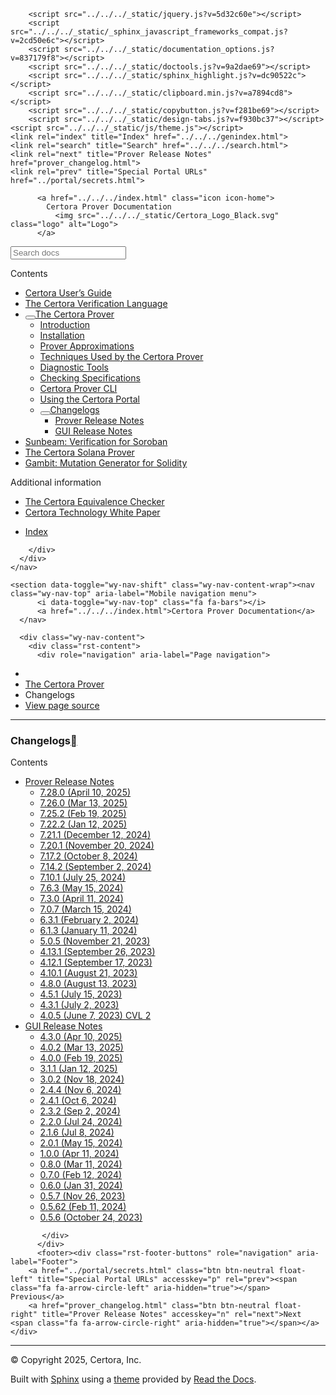 <!DOCTYPE html><html class="writer-html5" lang="en" data-content_root="../../../"><head>
  <meta charset="utf-8"><meta name="viewport" content="width=device-width, initial-scale=1">

  <meta name="viewport" content="width=device-width, initial-scale=1.0">
  <title>Changelogs — Certora Prover Documentation 0.0 documentation</title>
      <link rel="stylesheet" type="text/css" href="../../../_static/pygments.css?v=80d5e7a1">
      <link rel="stylesheet" type="text/css" href="../../../_static/css/theme.css?v=19f00094">
      <link rel="stylesheet" type="text/css" href="../../../_static/copybutton.css?v=76b2166b">
      <link rel="stylesheet" type="text/css" href="../../../_static/custom.css?v=098d337b">
      <link rel="stylesheet" type="text/css" href="../../../_static/sphinx-design.min.css?v=87e54e7c">

  
  <!--[if lt IE 9]>
    <script src="../../../_static/js/html5shiv.min.js"></script>
  <![endif]-->
  
        <script src="../../../_static/jquery.js?v=5d32c60e"></script>
        <script src="../../../_static/_sphinx_javascript_frameworks_compat.js?v=2cd50e6c"></script>
        <script src="../../../_static/documentation_options.js?v=837179f8"></script>
        <script src="../../../_static/doctools.js?v=9a2dae69"></script>
        <script src="../../../_static/sphinx_highlight.js?v=dc90522c"></script>
        <script src="../../../_static/clipboard.min.js?v=a7894cd8"></script>
        <script src="../../../_static/copybutton.js?v=f281be69"></script>
        <script src="../../../_static/design-tabs.js?v=f930bc37"></script>
    <script src="../../../_static/js/theme.js"></script>
    <link rel="index" title="Index" href="../../../genindex.html">
    <link rel="search" title="Search" href="../../../search.html">
    <link rel="next" title="Prover Release Notes" href="prover_changelog.html">
    <link rel="prev" title="Special Portal URLs" href="../portal/secrets.html"> 
</head>

<body class="wy-body-for-nav"> 
  <div class="wy-grid-for-nav">
    <nav data-toggle="wy-nav-shift" class="wy-nav-side">
      <div class="wy-side-scroll">
        <div class="wy-side-nav-search">

          
          
          <a href="../../../index.html" class="icon icon-home">
            Certora Prover Documentation
              <img src="../../../_static/Certora_Logo_Black.svg" class="logo" alt="Logo">
          </a>
<div role="search">
  <form id="rtd-search-form" class="wy-form" action="../../../search.html" method="get">
    <input type="text" name="q" placeholder="Search docs" aria-label="Search docs">
    <input type="hidden" name="check_keywords" value="yes">
    <input type="hidden" name="area" value="default">
  </form>
</div>
        </div><div class="wy-menu wy-menu-vertical" data-spy="affix" role="navigation" aria-label="Navigation menu">
              <p class="caption" role="heading"><span class="caption-text">Contents</span></p>
<ul class="current" aria-expanded="true">
<li class="toctree-l1"><a class="reference internal" href="../../user-guide/index.html">Certora User’s Guide</a></li>
<li class="toctree-l1"><a class="reference internal" href="../../cvl/index.html">The Certora Verification Language</a></li>
<li class="toctree-l1 current" aria-expanded="true"><a class="reference internal" href="../index.html"><button class="toctree-expand" title="Open/close menu"></button>The Certora Prover</a><ul class="" aria-expanded="false">
<li class="toctree-l2"><a class="reference internal" href="../intro.html">Introduction</a></li>
<li class="toctree-l2"><a class="reference internal" href="../../user-guide/install.html">Installation</a></li>
<li class="toctree-l2"><a class="reference internal" href="../approx/index.html">Prover Approximations</a></li>
<li class="toctree-l2"><a class="reference internal" href="../techniques/index.html">Techniques Used by the Certora Prover</a></li>
<li class="toctree-l2"><a class="reference internal" href="../diagnosis/index.html">Diagnostic Tools</a></li>
<li class="toctree-l2"><a class="reference internal" href="../checking/index.html">Checking Specifications</a></li>
<li class="toctree-l2"><a class="reference internal" href="../cli/index.html">Certora Prover CLI</a></li>
<li class="toctree-l2"><a class="reference internal" href="../portal/using.html">Using the Certora Portal</a></li>
<li class="toctree-l2 current" aria-expanded="true"><a class="reference internal current" href="#" aria-expanded="true"><button class="toctree-expand" title="Open/close menu"></button>Changelogs</a><ul>
<li class="toctree-l3"><a class="reference internal" href="prover_changelog.html">Prover Release Notes</a></li>
<li class="toctree-l3"><a class="reference internal" href="gui_changelog.html">GUI Release Notes</a></li>
</ul>
</li>
</ul>
</li>
<li class="toctree-l1"><a class="reference internal" href="../../sunbeam/index.html">Sunbeam: Verification for Soroban</a></li>
<li class="toctree-l1"><a class="reference internal" href="../../solana/index.html">The Certora Solana Prover</a></li>
<li class="toctree-l1"><a class="reference internal" href="../../gambit/index.html">Gambit: Mutation Generator for Solidity</a></li>
</ul>
<p class="caption" role="heading"><span class="caption-text">Additional information</span></p>
<ul>
<li class="toctree-l1"><a class="reference internal" href="../../equiv-check/index.html">The Certora Equivalence Checker</a></li>
<li class="toctree-l1"><a class="reference internal" href="../../whitepaper/index.html">Certora Technology White Paper</a></li>
</ul>
<ul>
<li class="toctree-l1"><a class="reference internal" href="../../../genindex.html">Index</a></li>
</ul>

        </div>
      </div>
    </nav>

    <section data-toggle="wy-nav-shift" class="wy-nav-content-wrap"><nav class="wy-nav-top" aria-label="Mobile navigation menu">
          <i data-toggle="wy-nav-top" class="fa fa-bars"></i>
          <a href="../../../index.html">Certora Prover Documentation</a>
      </nav>

      <div class="wy-nav-content">
        <div class="rst-content">
          <div role="navigation" aria-label="Page navigation">
  <ul class="wy-breadcrumbs">
      <li><a href="../../../index.html" class="icon icon-home" aria-label="Home"></a></li>
          <li class="breadcrumb-item"><a href="../index.html">The Certora Prover</a></li>
      <li class="breadcrumb-item active">Changelogs</li>
      <li class="wy-breadcrumbs-aside">
            <a href="../../../_sources/docs/prover/changelog/index.md.txt" rel="nofollow"> View page source</a>
      </li>
  </ul>
  <hr>
</div>
          <div role="main" class="document" itemscope="itemscope" itemtype="http://schema.org/Article">
           <div itemprop="articleBody">
             
  <section id="changelogs">
<h1>Changelogs<a class="headerlink" href="#changelogs" title="Link to this heading"></a></h1>
<div class="toctree-wrapper compound">
<p class="caption" role="heading"><span class="caption-text">Contents</span></p>
<ul>
<li class="toctree-l1"><a class="reference internal" href="prover_changelog.html">Prover Release Notes</a><ul>
<li class="toctree-l2"><a class="reference internal" href="prover_changelog.html#april-10-2025">7.28.0 (April 10, 2025)</a></li>
<li class="toctree-l2"><a class="reference internal" href="prover_changelog.html#mar-13-2025">7.26.0 (Mar 13, 2025)</a></li>
<li class="toctree-l2"><a class="reference internal" href="prover_changelog.html#feb-19-2025">7.25.2 (Feb 19, 2025)</a></li>
<li class="toctree-l2"><a class="reference internal" href="prover_changelog.html#jan-12-2025">7.22.2 (Jan 12, 2025)</a></li>
<li class="toctree-l2"><a class="reference internal" href="prover_changelog.html#december-12-2024">7.21.1 (December 12, 2024)</a></li>
<li class="toctree-l2"><a class="reference internal" href="prover_changelog.html#november-20-2024">7.20.1 (November 20, 2024)</a></li>
<li class="toctree-l2"><a class="reference internal" href="prover_changelog.html#october-8-2024">7.17.2 (October 8, 2024)</a></li>
<li class="toctree-l2"><a class="reference internal" href="prover_changelog.html#september-2-2024">7.14.2 (September 2, 2024)</a></li>
<li class="toctree-l2"><a class="reference internal" href="prover_changelog.html#july-25-2024">7.10.1 (July 25, 2024)</a></li>
<li class="toctree-l2"><a class="reference internal" href="prover_changelog.html#may-15-2024">7.6.3 (May 15, 2024)</a></li>
<li class="toctree-l2"><a class="reference internal" href="prover_changelog.html#april-11-2024">7.3.0 (April 11, 2024)</a></li>
<li class="toctree-l2"><a class="reference internal" href="prover_changelog.html#march-15-2024">7.0.7 (March 15, 2024)</a></li>
<li class="toctree-l2"><a class="reference internal" href="prover_changelog.html#february-2-2024">6.3.1 (February 2, 2024)</a></li>
<li class="toctree-l2"><a class="reference internal" href="prover_changelog.html#january-11-2024">6.1.3 (January 11, 2024)</a></li>
<li class="toctree-l2"><a class="reference internal" href="prover_changelog.html#november-21-2023">5.0.5 (November 21, 2023)</a></li>
<li class="toctree-l2"><a class="reference internal" href="prover_changelog.html#september-26-2023">4.13.1 (September 26, 2023)</a></li>
<li class="toctree-l2"><a class="reference internal" href="prover_changelog.html#september-17-2023">4.12.1 (September 17, 2023)</a></li>
<li class="toctree-l2"><a class="reference internal" href="prover_changelog.html#august-21-2023">4.10.1 (August 21, 2023)</a></li>
<li class="toctree-l2"><a class="reference internal" href="prover_changelog.html#august-13-2023">4.8.0 (August 13, 2023)</a></li>
<li class="toctree-l2"><a class="reference internal" href="prover_changelog.html#july-15-2023">4.5.1 (July 15, 2023)</a></li>
<li class="toctree-l2"><a class="reference internal" href="prover_changelog.html#july-2-2023">4.3.1 (July 2, 2023)</a></li>
<li class="toctree-l2"><a class="reference internal" href="prover_changelog.html#june-7-2023-cvl-2">4.0.5 (June 7, 2023) CVL 2</a></li>
</ul>
</li>
<li class="toctree-l1"><a class="reference internal" href="gui_changelog.html">GUI Release Notes</a><ul>
<li class="toctree-l2"><a class="reference internal" href="gui_changelog.html#apr-10-2025">4.3.0 (Apr 10, 2025)</a></li>
<li class="toctree-l2"><a class="reference internal" href="gui_changelog.html#mar-13-2025">4.0.2 (Mar 13, 2025)</a></li>
<li class="toctree-l2"><a class="reference internal" href="gui_changelog.html#feb-19-2025">4.0.0 (Feb 19, 2025)</a></li>
<li class="toctree-l2"><a class="reference internal" href="gui_changelog.html#jan-12-2025">3.1.1 (Jan 12, 2025)</a></li>
<li class="toctree-l2"><a class="reference internal" href="gui_changelog.html#nov-18-2024">3.0.2 (Nov 18, 2024)</a></li>
<li class="toctree-l2"><a class="reference internal" href="gui_changelog.html#nov-6-2024">2.4.4 (Nov 6, 2024)</a></li>
<li class="toctree-l2"><a class="reference internal" href="gui_changelog.html#oct-6-2024">2.4.1 (Oct 6, 2024)</a></li>
<li class="toctree-l2"><a class="reference internal" href="gui_changelog.html#sep-2-2024">2.3.2 (Sep 2, 2024)</a></li>
<li class="toctree-l2"><a class="reference internal" href="gui_changelog.html#jul-24-2024">2.2.0 (Jul 24, 2024)</a></li>
<li class="toctree-l2"><a class="reference internal" href="gui_changelog.html#jul-8-2024">2.1.6 (Jul 8, 2024)</a></li>
<li class="toctree-l2"><a class="reference internal" href="gui_changelog.html#may-15-2024">2.0.1 (May 15, 2024)</a></li>
<li class="toctree-l2"><a class="reference internal" href="gui_changelog.html#apr-11-2024">1.0.0 (Apr 11, 2024)</a></li>
<li class="toctree-l2"><a class="reference internal" href="gui_changelog.html#mar-11-2024">0.8.0 (Mar 11, 2024)</a></li>
<li class="toctree-l2"><a class="reference internal" href="gui_changelog.html#feb-12-2024">0.7.0 (Feb 12, 2024)</a></li>
<li class="toctree-l2"><a class="reference internal" href="gui_changelog.html#jan-31-2024">0.6.0 (Jan 31, 2024)</a></li>
<li class="toctree-l2"><a class="reference internal" href="gui_changelog.html#nov-26-2023">0.5.7 (Nov 26, 2023)</a></li>
<li class="toctree-l2"><a class="reference internal" href="gui_changelog.html#feb-11-2024">0.5.62 (Feb 11, 2024)</a></li>
<li class="toctree-l2"><a class="reference internal" href="gui_changelog.html#october-24-2023">0.5.6 (October 24, 2023)</a></li>
</ul>
</li>
</ul>
</div>
</section>


           </div>
          </div>
          <footer><div class="rst-footer-buttons" role="navigation" aria-label="Footer">
        <a href="../portal/secrets.html" class="btn btn-neutral float-left" title="Special Portal URLs" accesskey="p" rel="prev"><span class="fa fa-arrow-circle-left" aria-hidden="true"></span> Previous</a>
        <a href="prover_changelog.html" class="btn btn-neutral float-right" title="Prover Release Notes" accesskey="n" rel="next">Next <span class="fa fa-arrow-circle-right" aria-hidden="true"></span></a>
    </div>

  <hr>

  <div role="contentinfo">
    <p>© Copyright 2025, Certora, Inc.</p>
  </div>

  Built with <a href="https://www.sphinx-doc.org/">Sphinx</a> using a
    <a href="https://github.com/readthedocs/sphinx_rtd_theme">theme</a>
    provided by <a href="https://readthedocs.org">Read the Docs</a>.
   

</footer>
        </div>
      </div>
    </section>
  </div>
  <script>
      jQuery(function () {
          SphinxRtdTheme.Navigation.enable(true);
      });
  </script> 


</body></html>